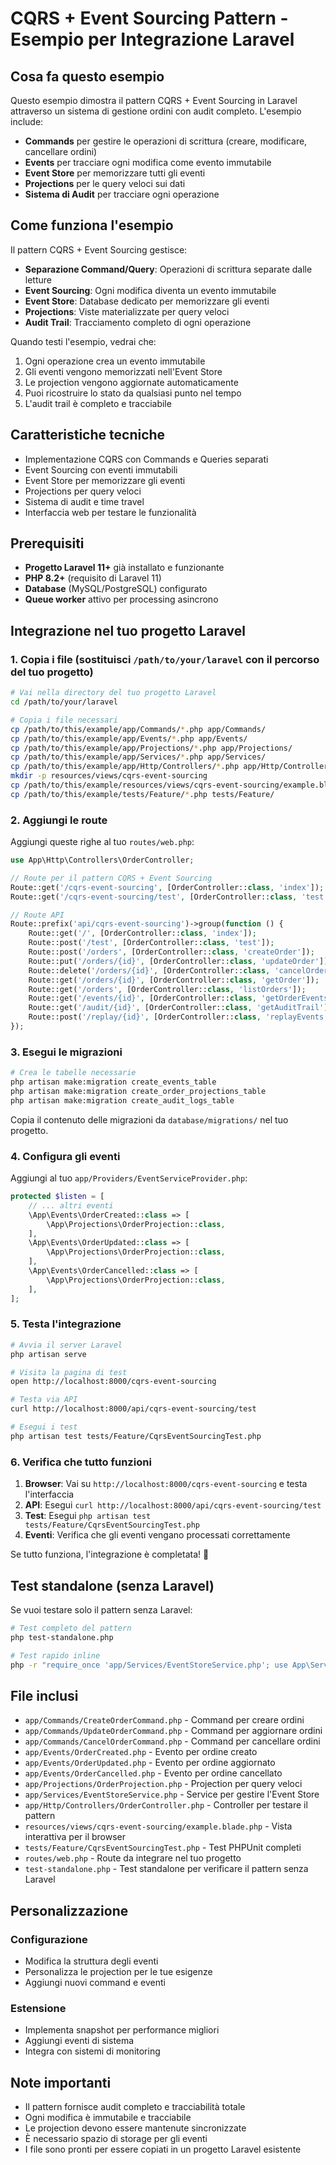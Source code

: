 # CQRS + Event Sourcing Pattern - Esempio per Integrazione Laravel

## Cosa fa questo esempio
Questo esempio dimostra il pattern CQRS + Event Sourcing in Laravel attraverso un sistema di gestione ordini con audit completo. L'esempio include:

- **Commands** per gestire le operazioni di scrittura (creare, modificare, cancellare ordini)
- **Events** per tracciare ogni modifica come evento immutabile
- **Event Store** per memorizzare tutti gli eventi
- **Projections** per le query veloci sui dati
- **Sistema di Audit** per tracciare ogni operazione

## Come funziona l'esempio
Il pattern CQRS + Event Sourcing gestisce:
- **Separazione Command/Query**: Operazioni di scrittura separate dalle letture
- **Event Sourcing**: Ogni modifica diventa un evento immutabile
- **Event Store**: Database dedicato per memorizzare gli eventi
- **Projections**: Viste materializzate per query veloci
- **Audit Trail**: Tracciamento completo di ogni operazione

Quando testi l'esempio, vedrai che:
1. Ogni operazione crea un evento immutabile
2. Gli eventi vengono memorizzati nell'Event Store
3. Le projection vengono aggiornate automaticamente
4. Puoi ricostruire lo stato da qualsiasi punto nel tempo
5. L'audit trail è completo e tracciabile

## Caratteristiche tecniche
- Implementazione CQRS con Commands e Queries separati
- Event Sourcing con eventi immutabili
- Event Store per memorizzare gli eventi
- Projections per query veloci
- Sistema di audit e time travel
- Interfaccia web per testare le funzionalità

## Prerequisiti
- **Progetto Laravel 11+** già installato e funzionante
- **PHP 8.2+** (requisito di Laravel 11)
- **Database** (MySQL/PostgreSQL) configurato
- **Queue worker** attivo per processing asincrono

## Integrazione nel tuo progetto Laravel

### 1. Copia i file (sostituisci `/path/to/your/laravel` con il percorso del tuo progetto)

```bash
# Vai nella directory del tuo progetto Laravel
cd /path/to/your/laravel

# Copia i file necessari
cp /path/to/this/example/app/Commands/*.php app/Commands/
cp /path/to/this/example/app/Events/*.php app/Events/
cp /path/to/this/example/app/Projections/*.php app/Projections/
cp /path/to/this/example/app/Services/*.php app/Services/
cp /path/to/this/example/app/Http/Controllers/*.php app/Http/Controllers/
mkdir -p resources/views/cqrs-event-sourcing
cp /path/to/this/example/resources/views/cqrs-event-sourcing/example.blade.php resources/views/cqrs-event-sourcing/
cp /path/to/this/example/tests/Feature/*.php tests/Feature/
```

### 2. Aggiungi le route

Aggiungi queste righe al tuo `routes/web.php`:

```php
use App\Http\Controllers\OrderController;

// Route per il pattern CQRS + Event Sourcing
Route::get('/cqrs-event-sourcing', [OrderController::class, 'index']);
Route::get('/cqrs-event-sourcing/test', [OrderController::class, 'test']);

// Route API
Route::prefix('api/cqrs-event-sourcing')->group(function () {
    Route::get('/', [OrderController::class, 'index']);
    Route::post('/test', [OrderController::class, 'test']);
    Route::post('/orders', [OrderController::class, 'createOrder']);
    Route::put('/orders/{id}', [OrderController::class, 'updateOrder']);
    Route::delete('/orders/{id}', [OrderController::class, 'cancelOrder']);
    Route::get('/orders/{id}', [OrderController::class, 'getOrder']);
    Route::get('/orders', [OrderController::class, 'listOrders']);
    Route::get('/events/{id}', [OrderController::class, 'getOrderEvents']);
    Route::get('/audit/{id}', [OrderController::class, 'getAuditTrail']);
    Route::post('/replay/{id}', [OrderController::class, 'replayEvents']);
});
```

### 3. Esegui le migrazioni

```bash
# Crea le tabelle necessarie
php artisan make:migration create_events_table
php artisan make:migration create_order_projections_table
php artisan make:migration create_audit_logs_table
```

Copia il contenuto delle migrazioni da `database/migrations/` nel tuo progetto.

### 4. Configura gli eventi

Aggiungi al tuo `app/Providers/EventServiceProvider.php`:

```php
protected $listen = [
    // ... altri eventi
    \App\Events\OrderCreated::class => [
        \App\Projections\OrderProjection::class,
    ],
    \App\Events\OrderUpdated::class => [
        \App\Projections\OrderProjection::class,
    ],
    \App\Events\OrderCancelled::class => [
        \App\Projections\OrderProjection::class,
    ],
];
```

### 5. Testa l'integrazione

```bash
# Avvia il server Laravel
php artisan serve

# Visita la pagina di test
open http://localhost:8000/cqrs-event-sourcing

# Testa via API
curl http://localhost:8000/api/cqrs-event-sourcing/test

# Esegui i test
php artisan test tests/Feature/CqrsEventSourcingTest.php
```

### 6. Verifica che tutto funzioni

1. **Browser**: Vai su `http://localhost:8000/cqrs-event-sourcing` e testa l'interfaccia
2. **API**: Esegui `curl http://localhost:8000/api/cqrs-event-sourcing/test`
3. **Test**: Esegui `php artisan test tests/Feature/CqrsEventSourcingTest.php`
4. **Eventi**: Verifica che gli eventi vengano processati correttamente

Se tutto funziona, l'integrazione è completata! 🎉

## Test standalone (senza Laravel)

Se vuoi testare solo il pattern senza Laravel:

```bash
# Test completo del pattern
php test-standalone.php

# Test rapido inline
php -r "require_once 'app/Services/EventStoreService.php'; use App\Services\EventStoreService; \$s = new EventStoreService(); echo 'Pattern ID: ' . \$s->getId();"
```

## File inclusi

- `app/Commands/CreateOrderCommand.php` - Command per creare ordini
- `app/Commands/UpdateOrderCommand.php` - Command per aggiornare ordini
- `app/Commands/CancelOrderCommand.php` - Command per cancellare ordini
- `app/Events/OrderCreated.php` - Evento per ordine creato
- `app/Events/OrderUpdated.php` - Evento per ordine aggiornato
- `app/Events/OrderCancelled.php` - Evento per ordine cancellato
- `app/Projections/OrderProjection.php` - Projection per query veloci
- `app/Services/EventStoreService.php` - Service per gestire l'Event Store
- `app/Http/Controllers/OrderController.php` - Controller per testare il pattern
- `resources/views/cqrs-event-sourcing/example.blade.php` - Vista interattiva per il browser
- `tests/Feature/CqrsEventSourcingTest.php` - Test PHPUnit completi
- `routes/web.php` - Route da integrare nel tuo progetto
- `test-standalone.php` - Test standalone per verificare il pattern senza Laravel

## Personalizzazione

### Configurazione
- Modifica la struttura degli eventi
- Personalizza le projection per le tue esigenze
- Aggiungi nuovi command e eventi

### Estensione
- Implementa snapshot per performance migliori
- Aggiungi eventi di sistema
- Integra con sistemi di monitoring

## Note importanti
- Il pattern fornisce audit completo e tracciabilità totale
- Ogni modifica è immutabile e tracciabile
- Le projection devono essere mantenute sincronizzate
- È necessario spazio di storage per gli eventi
- I file sono pronti per essere copiati in un progetto Laravel esistente
